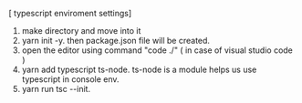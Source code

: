 [ typescript enviroment settings]
1. make directory and move into it
2. yarn init -y.  then package.json file will be created.
3. open the editor using command "code ./" ( in case of visual studio code )
4. yarn add typescript ts-node. ts-node is a module helps us use typescript in console env.
5. yarn run tsc --init.

